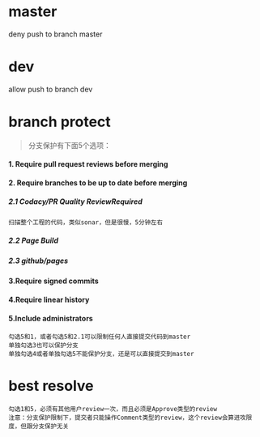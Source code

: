 # master
deny push to branch master

# dev
allow push to branch dev

# branch protect
> 分支保护有下面5个选项：
#### 1. Require pull request reviews before merging

#### 2. Require branches to be up to date before merging
##### 2.1 Codacy/PR Quality ReviewRequired
```
扫描整个工程的代码，类似sonar，但是很慢，5分钟左右
```
##### 2.2 Page Build
##### 2.3 github/pages
 
#### 3.Require signed commits

#### 4.Require linear history

#### 5.Include administrators
```
勾选5和1，或者勾选5和2.1可以限制任何人直接提交代码到master
单独勾选3也可以保护分支
单独勾选4或者单独勾选5不能保护分支，还是可以直接提交到master
```

# best resolve
```
勾选1和5，必须有其他用户review一次，而且必须是Approve类型的review
注意：分支保护限制下，提交者只能操作Comment类型的review，这个review会算进攻限度，但跟分支保护无关
```